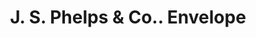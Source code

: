 ---
doi: 10.7916/D832172T
date_other: '1892'
date_other_textual: '1892'
form: printed ephemera
genre:
- Envelopes
name:
- J. S. Phelps & Co.
object_in_context_url: https://biggert.cul.columbia.edu/items/view/ave_biggert_01762
subject_hierarchical_geographic:
- Louisville, Kentucky, United States
subject_name:
- J. S. Phelps & Co.
title: J. S. Phelps & Co.. Envelope
sort_title: J. S. Phelps & Co.. Envelope
call_number: ave_biggert_01762
coordinates:
- 38.22533333333334,-85.74166666666667
pid: ave_biggert_01762
identifiers: ave_biggert_01762
thumbnail: false
permalink: /biggert/ave_biggert_01762/
layout: iiif-image-page
---